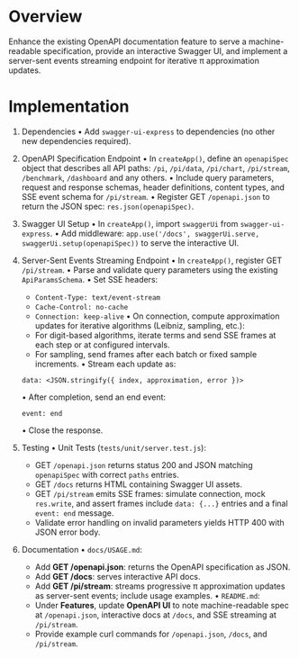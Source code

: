 # Overview

Enhance the existing OpenAPI documentation feature to serve a machine-readable specification, provide an interactive Swagger UI, and implement a server-sent events streaming endpoint for iterative π approximation updates.

# Implementation

1. Dependencies
   • Add `swagger-ui-express` to dependencies (no other new dependencies required).

2. OpenAPI Specification Endpoint
   • In `createApp()`, define an `openapiSpec` object that describes all API paths: `/pi`, `/pi/data`, `/pi/chart`, `/pi/stream`, `/benchmark`, `/dashboard` and any others.
   • Include query parameters, request and response schemas, header definitions, content types, and SSE event schema for `/pi/stream`.
   • Register GET `/openapi.json` to return the JSON spec: `res.json(openapiSpec)`.

3. Swagger UI Setup
   • In `createApp()`, import `swaggerUi` from `swagger-ui-express`.
   • Add middleware: `app.use('/docs', swaggerUi.serve, swaggerUi.setup(openapiSpec))` to serve the interactive UI.

4. Server-Sent Events Streaming Endpoint
   • In `createApp()`, register GET `/pi/stream`.
   • Parse and validate query parameters using the existing `ApiParamsSchema`.
   • Set SSE headers:
     - `Content-Type: text/event-stream`
     - `Cache-Control: no-cache`
     - `Connection: keep-alive`
   • On connection, compute approximation updates for iterative algorithms (Leibniz, sampling, etc.):
     - For digit-based algorithms, iterate terms and send SSE frames at each step or at configured intervals.
     - For sampling, send frames after each batch or fixed sample increments.
   • Stream each update as:
     ```
     data: <JSON.stringify({ index, approximation, error })>
     
     ```
   • After completion, send an end event:
     ```
     event: end
     
     ```
   • Close the response.

5. Testing
   • Unit Tests (`tests/unit/server.test.js`):
     - GET `/openapi.json` returns status 200 and JSON matching `openapiSpec` with correct `paths` entries.
     - GET `/docs` returns HTML containing Swagger UI assets.
     - GET `/pi/stream` emits SSE frames: simulate connection, mock `res.write`, and assert frames include `data: {...}` entries and a final `event: end` message.
     - Validate error handling on invalid parameters yields HTTP 400 with JSON error body.

6. Documentation
   • `docs/USAGE.md`:
     - Add **GET /openapi.json**: returns the OpenAPI specification as JSON.
     - Add **GET /docs**: serves interactive API docs.
     - Add **GET /pi/stream**: streams progressive π approximation updates as server-sent events; include usage examples.
   • `README.md`:
     - Under **Features**, update **OpenAPI UI** to note machine-readable spec at `/openapi.json`, interactive docs at `/docs`, and SSE streaming at `/pi/stream`.
     - Provide example curl commands for `/openapi.json`, `/docs`, and `/pi/stream`.
